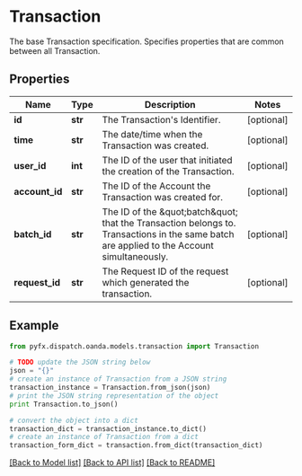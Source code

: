 # Transaction

The base Transaction specification. Specifies properties that are common between all Transaction.

## Properties
Name | Type | Description | Notes
------------ | ------------- | ------------- | -------------
**id** | **str** | The Transaction&#39;s Identifier. | [optional] 
**time** | **str** | The date/time when the Transaction was created. | [optional] 
**user_id** | **int** | The ID of the user that initiated the creation of the Transaction. | [optional] 
**account_id** | **str** | The ID of the Account the Transaction was created for. | [optional] 
**batch_id** | **str** | The ID of the \&quot;batch\&quot; that the Transaction belongs to. Transactions in the same batch are applied to the Account simultaneously. | [optional] 
**request_id** | **str** | The Request ID of the request which generated the transaction. | [optional] 

## Example

```python
from pyfx.dispatch.oanda.models.transaction import Transaction

# TODO update the JSON string below
json = "{}"
# create an instance of Transaction from a JSON string
transaction_instance = Transaction.from_json(json)
# print the JSON string representation of the object
print Transaction.to_json()

# convert the object into a dict
transaction_dict = transaction_instance.to_dict()
# create an instance of Transaction from a dict
transaction_form_dict = transaction.from_dict(transaction_dict)
```
[[Back to Model list]](../README.md#documentation-for-models) [[Back to API list]](../README.md#documentation-for-api-endpoints) [[Back to README]](../README.md)


